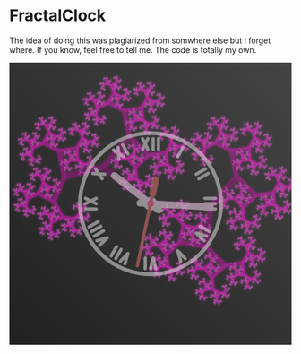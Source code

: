 # FractalClock
 
The idea of doing this was plagiarized from somwhere else but I forget where. If you know, feel free to tell me. The code is totally my own.

![An image of the fractalclock](./exampleimage.png)